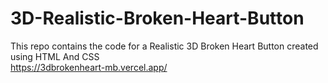 # 3D-Realistic-Broken-Heart-Button
This repo contains the code for a Realistic 3D Broken Heart Button created using HTML And CSS
<br>
https://3dbrokenheart-mb.vercel.app/
